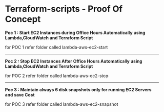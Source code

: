# Terraform-scripts - Proof Of Concept

**Poc 1 : Start EC2 Instances during Office Hours Automatically using Lambda,CloudWatch and Terraform Script**

for POC 1 refer folder called lambda-aws-ec2-start

--------------------------------------------------------------------------------------------------------------

**Poc 2 : Stop EC2 Instances After Office Hours Automatically using Lambda,CloudWatch and Terraform Script**

for POC 2 refer folder called lambda-aws-ec2-stop

--------------------------------------------------------------------------------------------------------------

**Poc 3 : Maintain always 6 disk snapshots only for running EC2 Servers and save Cost**

for POC 3 refer folder called lambda-aws-ec2-snapshot
